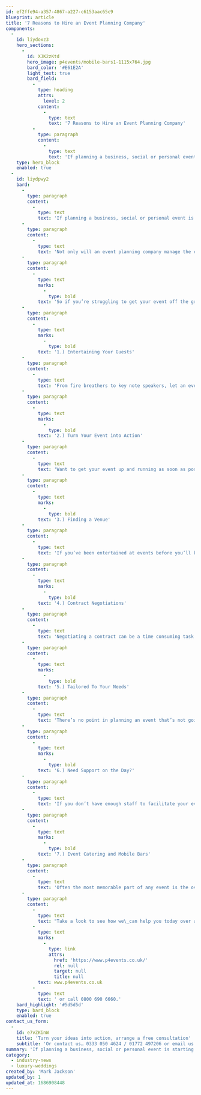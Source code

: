 ```yaml
---
id: ef2ffe94-a357-4867-a227-c6153aac65c9
blueprint: article
title: '7 Reasons to Hire an Event Planning Company'
components:
  -
    id: liydoxz3
    hero_sections:
      -
        id: XJK2zKtd
        hero_image: p4events/mobile-bars1-1115x764.jpg
        bard_color: '#E61E2A'
        light_text: true
        bard_field:
          -
            type: heading
            attrs:
              level: 2
            content:
              -
                type: text
                text: '7 Reasons to Hire an Event Planning Company'
          -
            type: paragraph
            content:
              -
                type: text
                text: 'If planning a business, social or personal event is starting to give you a headache, you may want to consider hiring a specialist event planning company who are highly experienced and committed to organising bespoke events tailored to individual needs and requirements.'
    type: hero_block
    enabled: true
  -
    id: liydpwy2
    bard:
      -
        type: paragraph
        content:
          -
            type: text
            text: 'If planning a business, social or personal event is starting to give you a headache, you may want to consider hiring a specialist event planning company who are highly experienced and committed to organising bespoke events tailored to individual needs and requirements.'
      -
        type: paragraph
        content:
          -
            type: text
            text: 'Not only will an event planning company manage the entire process from the initial concept to delivery, they will also save you a significant amount of time and money and that can only be a good thing!'
      -
        type: paragraph
        content:
          -
            type: text
            marks:
              -
                type: bold
            text: 'So if you’re struggling to get your event off the ground, here are 7 key reasons why you should hire an event planning company :'
      -
        type: paragraph
        content:
          -
            type: text
            marks:
              -
                type: bold
            text: '1.) Entertaining Your Guests'
      -
        type: paragraph
        content:
          -
            type: text
            text: 'From fire breathers to key note speakers, let an event planning company hand select the best talent, ensuring they jump through hoops for you! Plus, you’ll be able to avoid paying numerous commissions and going through multiple agents to secure the entertainment you want.'
      -
        type: paragraph
        content:
          -
            type: text
            marks:
              -
                type: bold
            text: '2.) Turn Your Event into Action'
      -
        type: paragraph
        content:
          -
            type: text
            text: 'Want to get your event up and running as soon as possible? No problem! From corporate events to awards ceremonies and luxury wedding planning, passion4events can manage your event whilst working to your budget and timescales.'
      -
        type: paragraph
        content:
          -
            type: text
            marks:
              -
                type: bold
            text: '3.) Finding a Venue'
      -
        type: paragraph
        content:
          -
            type: text
            text: 'If you’ve been entertained at events before you’ll know that a venue can make or break an event. The venue sets the tone for the occasion so it’s essential that you get this right. For corporate events right through to awards ceremonies, an event planning company will explore all options, helping you to find the right venue to host your guests.'
      -
        type: paragraph
        content:
          -
            type: text
            marks:
              -
                type: bold
            text: '4.) Contract Negotiations'
      -
        type: paragraph
        content:
          -
            type: text
            text: 'Negotiating a contract can be a time consuming task so allowing an event planning company to finalise any contracts with venues, suppliers and external parties will save you time and money, guaranteeing the best value for money.'
      -
        type: paragraph
        content:
          -
            type: text
            marks:
              -
                type: bold
            text: '5.) Tailored To Your Needs'
      -
        type: paragraph
        content:
          -
            type: text
            text: 'There’s no point in planning an event that’s not going to surprise and delight your audience so hiring a specialist company will ensure that your event is bespoke and will stand out from the crowd.'
      -
        type: paragraph
        content:
          -
            type: text
            marks:
              -
                type: bold
            text: '6.) Need Support on the Day?'
      -
        type: paragraph
        content:
          -
            type: text
            text: 'If you don’t have enough staff to facilitate your event, an event planning company will take care of this and provide you with professional hosts that will offer added visual appeal but also oversee all aspects of your event.'
      -
        type: paragraph
        content:
          -
            type: text
            marks:
              -
                type: bold
            text: '7.) Event Catering and Mobile Bars'
      -
        type: paragraph
        content:
          -
            type: text
            text: 'Often the most memorable part of any event is the overall dining experience. From bespoke bars serving up a range of delicious cocktails to a bespoke catering menu which ties in perfectly with your theme, an event planning company will find the best caterers and bar staff around because why should you have second best?'
      -
        type: paragraph
        content:
          -
            type: text
            text: "Take a look to see how we\_can help you today over at "
          -
            type: text
            marks:
              -
                type: link
                attrs:
                  href: 'https://www.p4events.co.uk/'
                  rel: null
                  target: null
                  title: null
            text: www.p4events.co.uk
          -
            type: text
            text: ' or call 0800 690 6660.'
    bard_highlight: '#5d5d5d'
    type: bard_block
    enabled: true
contact_us_form:
  -
    id: e7vZKinW
    title: 'Turn your ideas into action, arrange a free consultation'
    subtitle: 'Or contact us… 0333 050 4624 / 01772 497206 or email us: info@p4events.co.uk'
summary: 'If planning a business, social or personal event is starting to give you a headache, you may want to consider hiring a specialist event planning company who are highly experienced and committed to organising bespoke events tailored to individual needs and requirements.'
category:
  - industry-news
  - luxury-weddings
created_by: 'Mark Jackson'
updated_by: 1
updated_at: 1686908448
---
```

